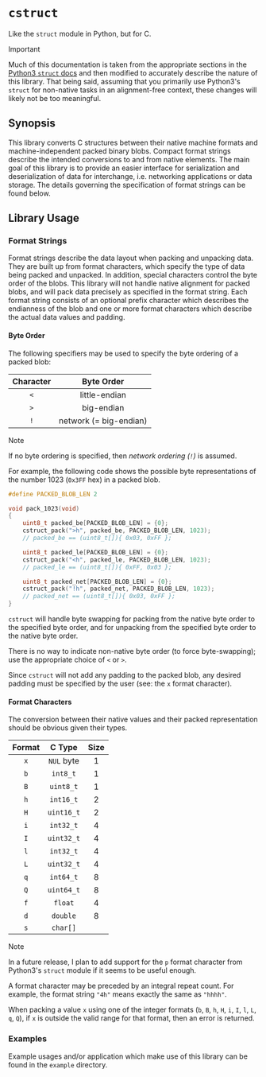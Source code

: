 # `cstruct`

Like the `struct` module in Python, but for C.

> [!IMPORTANT]
> Much of this documentation is taken from the appropriate sections in the
> [Python3 `struct` docs](https://docs.python.org/3/library/struct.html#module-struct) and then
> modified to accurately describe the nature of this library. That being said, assuming that you
> primarily use Python3's `struct` for non-native tasks in an alignment-free context, these changes
> will likely not be too meaningful.

## Synopsis

This library converts C structures between their native machine formats and machine-independent
packed binary blobs. Compact format strings describe the intended conversions to and from native
elements. The main goal of this library is to provide an easier interface for serialization and
deserialization of data for interchange, i.e. networking applications or data storage. The details
governing the specification of format strings can be found below.

## Library Usage

### Format Strings

Format strings describe the data layout when packing and unpacking data. They are built up from
format characters, which specify the type of data being packed and unpacked. In addition, special
characters control the byte order of the blobs. This library will not handle native alignment for
packed blobs, and will pack data precisely as specified in the format string. Each format string
consists of an optional prefix character which describes the endianness of the blob and one or more
format characters which describe the actual data values and padding.

#### Byte Order

The following specifiers may be used to specify the byte ordering of a packed blob:

| Character | Byte Order            |
| :-------: | :-------------------: |
| `<`       | little-endian         |
| `>`       | big-endian            |
| `!`       | network (= big-endian)|

> [!NOTE]
> If no byte ordering is specified, then *network ordering (`!`)* is assumed.

For example, the following code shows the possible byte representations of the number 1023
(`0x3FF` hex) in a packed blob.

```C
#define PACKED_BLOB_LEN 2

void pack_1023(void)
{
    uint8_t packed_be[PACKED_BLOB_LEN] = {0};
    cstruct_pack(">h", packed_be, PACKED_BLOB_LEN, 1023);
    // packed_be == (uint8_t[]){ 0x03, 0xFF };

    uint8_t packed_le[PACKED_BLOB_LEN] = {0};
    cstruct_pack("<h", packed_le, PACKED_BLOB_LEN, 1023);
    // packed_le == (uint8_t[]){ 0xFF, 0x03 };

    uint8_t packed_net[PACKED_BLOB_LEN] = {0};
    cstruct_pack("!h", packed_net, PACKED_BLOB_LEN, 1023);
    // packed_net == (uint8_t[]){ 0x03, 0xFF };
}
```
`cstruct` will handle byte swapping for packing from the native byte order to the specified byte
order, and for unpacking from the specified byte order to the native byte order.

There is no way to indicate non-native byte order (to force byte-swapping); use the appropriate
choice of `<` or `>`.

Since `cstruct` will not add any padding to the packed blob, any desired padding must be specified
by the user (see: the `x` format character).

#### Format Characters

The conversion between their native values and their packed representation should be obvious given
their types.

| Format | C Type            | Size |
| :----: | :---------------: | :--: |
| `x`    | `NUL` byte        | 1    |
| `b`    | `int8_t`          | 1    |
| `B`    | `uint8_t`         | 1    |
| `h`    | `int16_t`         | 2    |
| `H`    | `uint16_t`        | 2    |
| `i`    | `int32_t`         | 4    |
| `I`    | `uint32_t`        | 4    |
| `l`    | `int32_t`         | 4    |
| `L`    | `uint32_t`        | 4    |
| `q`    | `int64_t`         | 8    |
| `Q`    | `uint64_t`        | 8    |
| `f`    | `float`           | 4    |
| `d`    | `double`          | 8    |
| `s`    | `char[]`          |      |

> [!NOTE]
> In a future release, I plan to add support for the `p` format character from Python3's `struct`
> module if it seems to be useful enough.

A format character may be preceded by an integral repeat count. For example, the format string
`"4h"` means exactly the same as `"hhhh"`.

When packing a value `x` using one of the integer formats (`b`, `B`, `h`, `H`, `i`, `I`, `l`, `L`,
`q`, `Q`), if `x` is outside the valid range for that format, then an error is returned.

### Examples

Example usages and/or application which make use of this library can be found in the `example`
directory.
